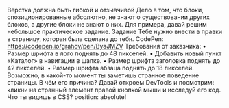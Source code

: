 Вёрстка должна быть гибкой и отзывчивой
Дело в том, что блоки, спозиционированные абсолютно, не знают о существовании других блоков, а другие блоки не знают о них. Для примера, давай решим небольшое практическое задание.
Задание
Тебе нужно внести в правки в страницу, которая была сделана до тебя.
CodePen: https://codepen.io/grahov/pen/ByaJMZV
Требования от заказчика:
•	Размер шрифта в лого поднять до 48 пикселей.
•	Добавить новый пункт «Каталог» в навигации в шапке.
•	Размер шрифта заголовка поднять до 42 пикселей.
•	Размер шрифта абзаца поднять до 18 пикселей.
Возможно, в какой-то момент ты заметишь странное поведение страницы. В чём его причина?
Давай откроем DevTools и посмотрим: кликни на странный элемент правой кнопкой мыши и исследуй его код.
Что ты видишь в CSS? position: absolute!
